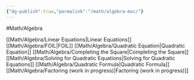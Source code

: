 ```yaml
---
{"dg-publish":true,"permalink":"/math/algebra-moc/"}
---
```



#Math/Algebra 

[[Math/Algebra/Linear Equations\|Linear Equations]]
[[Math/Algebra/FOIL\|FOIL]]
[[Math/Algebra/Quadratic Equation\|Quadratic Equation]]
[[Math/Algebra/Completing the Square\|Completing the Square]]
[[Math/Algebra/Solving for Quadratic Equations\|Solving for Quadratic Equations]]
	[[Math/Algebra/Quadratic Formula\|Quadratic Formula]]
	[[Math/Algebra/Factoring (work in progress)\|Factoring (work in progress)]]
